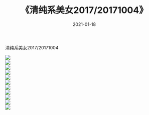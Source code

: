 ﻿---
layout: post
title:  《清纯系美女2017/20171004》
date:   2021-01-18
img: http://pic.660000.xyz/1:/清纯系美女/2017/20171004/000.jpg
categories: [美女, 清纯, 唯美]
---

清纯系美女2017/20171004

 ![](http://pic.660000.xyz/1:/清纯系美女/2017/20171004/001.png) <br>![](http://pic.660000.xyz/1:/清纯系美女/2017/20171004/002.png) <br>![](http://pic.660000.xyz/1:/清纯系美女/2017/20171004/003.png) <br>![](http://pic.660000.xyz/1:/清纯系美女/2017/20171004/004.png) <br>![](http://pic.660000.xyz/1:/清纯系美女/2017/20171004/005.png) <br>![](http://pic.660000.xyz/1:/清纯系美女/2017/20171004/006.png) <br>![](http://pic.660000.xyz/1:/清纯系美女/2017/20171004/007.png) <br>![](http://pic.660000.xyz/1:/清纯系美女/2017/20171004/008.png) <br>![](http://pic.660000.xyz/1:/清纯系美女/2017/20171004/009.png) <br>![](http://pic.660000.xyz/1:/清纯系美女/2017/20171004/010.png) <br>![](http://pic.660000.xyz/1:/清纯系美女/2017/20171004/011.png) <br>